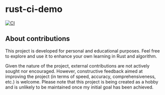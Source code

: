 # rust-ci-demo

[![CI](https://github.com/40tude/ci_demo/actions/workflows/tests.yml/badge.svg)](https://github.com/40tude/ci_demo/actions)

## About contributions
This project is developed for personal and educational purposes. Feel free to explore and use it to enhance your own learning in Rust and algorithm.

Given the nature of the project, external contributions are not actively sought nor encouraged. However, constructive feedback aimed at improving the project (in terms of speed, accuracy, comprehensiveness, etc.) is welcome. Please note that this project is being created as a hobby and is unlikely to be maintained once my initial goal has been achieved.
